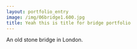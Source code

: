 ```yaml
---
layout: portfolio_entry
image: /img/06bridge1.600.jpg
title: Yeah this is title for bridge portfolio
---
```


An old stone bridge in London.
